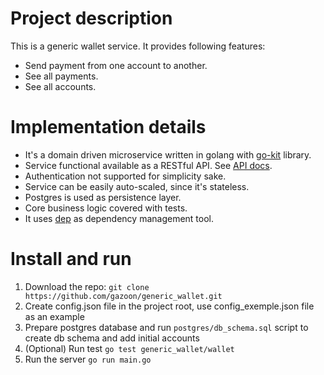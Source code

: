 # Project description  
This is a generic wallet service. It provides following features:
- Send payment from one account to another.  
- See all payments.  
- See all accounts.  
# Implementation details  
- It's a domain driven microservice written in golang with [go-kit](https://github.com/go-kit/kit) library.  
- Service functional available as a RESTful API. See [API docs](https://documenter.getpostman.com/view/865221/S1ETRGPW).  
- Authentication not supported for simplicity sake.  
- Service can be easily auto-scaled, since it's stateless.  
- Postgres is used as persistence layer.  
- Core business logic covered with tests.
- It uses [dep](https://github.com/golang/dep) as dependency management tool.
# Install and run  
1. Download the repo: `git clone https://github.com/gazoon/generic_wallet.git`  
2. Create config.json file in the project root, use config_exemple.json file as an example  
3. Prepare postgres database and run `postgres/db_schema.sql` script to create db schema and add initial accounts  
4. (Optional) Run test `go test generic_wallet/wallet`    
5. Run the server `go run main.go`  
